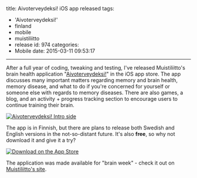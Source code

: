 title: Aivoterveydeksi! iOS app released
tags:
  - 'Aivoterveydeksi!'
  - finland
  - mobile
  - muistiliitto
  - release
id: 974
categories:
  - Mobile
date: 2015-03-11 09:53:17
---

After a full year of coding, tweaking and testing, I've released Muistiliitto's brain health application "[Aivoterveydeksi!](http://perrymitchell.net/portfolio/aivoterveydeksi/)" in the iOS app store. The app discusses many important matters regarding memory and brain health, memory disease, and what to do if you're concerned for yourself or someone else with regards to memory diseases. There are also games, a blog, and an activity + progress tracking section to encourage users to continue training their brain.

[![Aivoterveydeksi! Intro side](http://perrymitchell.net/wp-content/uploads/2015/03/aivoterveydeksi_intro_side-300x300.png)](http://perrymitchell.net/wp-content/uploads/2015/03/aivoterveydeksi_intro_side.png)

The app is in Finnish, but there are plans to release both Swedish and English versions in the not-so-distant future. It's also **free**, so why not download it and give it a try?

[![Download on the App Store](http://perrymitchell.net/wp-content/uploads/2015/03/download_on_the_app_store-e1426060017320.png)](https://itunes.apple.com/fi/app/aivoterveydeksi!/id965551071)

The application was made available for "brain week" - check it out on [Muistiliitto's site](http://www.muistiliitto.fi/fi/muisti-ja-muistisairaudet/aivoterveys/aivoterveydeksi/).

